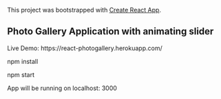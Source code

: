 This project was bootstrapped with [Create React App](https://github.com/facebookincubator/create-react-app).

<h2> Photo Gallery Application with animating slider</h2>
Live Demo: https://react-photogallery.herokuapp.com/

<p> npm install</p>
<p> npm start</p>

App will be running on localhost: 3000
